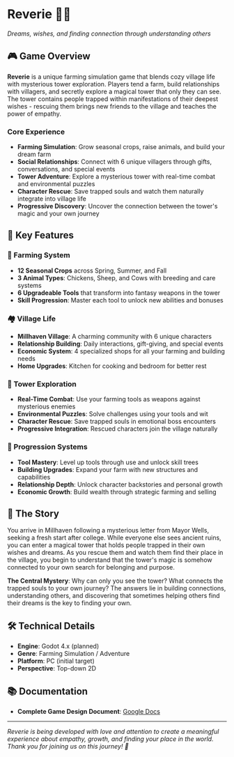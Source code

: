 # Reverie 🌾✨

*Dreams, wishes, and finding connection through understanding others*

## 🎮 Game Overview

**Reverie** is a unique farming simulation game that blends cozy village life with mysterious tower exploration. Players tend a farm, build relationships with villagers, and secretly explore a magical tower that only they can see. The tower contains people trapped within manifestations of their deepest wishes - rescuing them brings new friends to the village and teaches the power of empathy.

### Core Experience
- **Farming Simulation**: Grow seasonal crops, raise animals, and build your dream farm
- **Social Relationships**: Connect with 6 unique villagers through gifts, conversations, and special events
- **Tower Adventure**: Explore a mysterious tower with real-time combat and environmental puzzles
- **Character Rescue**: Save trapped souls and watch them naturally integrate into village life
- **Progressive Discovery**: Uncover the connection between the tower's magic and your own journey

## 🌟 Key Features

### 🌾 Farming System
- **12 Seasonal Crops** across Spring, Summer, and Fall
- **3 Animal Types**: Chickens, Sheep, and Cows with breeding and care systems
- **6 Upgradeable Tools** that transform into fantasy weapons in the tower
- **Skill Progression**: Master each tool to unlock new abilities and bonuses

### 🏘️ Village Life
- **Millhaven Village**: A charming community with 6 unique characters
- **Relationship Building**: Daily interactions, gift-giving, and special events
- **Economic System**: 4 specialized shops for all your farming and building needs
- **Home Upgrades**: Kitchen for cooking and bedroom for better rest

### 🗼 Tower Exploration
- **Real-Time Combat**: Use your farming tools as weapons against mysterious enemies
- **Environmental Puzzles**: Solve challenges using your tools and wit
- **Character Rescue**: Save trapped souls in emotional boss encounters
- **Progressive Integration**: Rescued characters join the village naturally

### 🔧 Progression Systems
- **Tool Mastery**: Level up tools through use and unlock skill trees
- **Building Upgrades**: Expand your farm with new structures and capabilities
- **Relationship Depth**: Unlock character backstories and personal growth
- **Economic Growth**: Build wealth through strategic farming and selling

## 📖 The Story

You arrive in Millhaven following a mysterious letter from Mayor Wells, seeking a fresh start after college. While everyone else sees ancient ruins, you can enter a magical tower that holds people trapped in their own wishes and dreams. As you rescue them and watch them find their place in the village, you begin to understand that the tower's magic is somehow connected to your own search for belonging and purpose.

**The Central Mystery**: Why can only you see the tower? What connects the trapped souls to your own journey? The answers lie in building connections, understanding others, and discovering that sometimes helping others find their dreams is the key to finding your own.

## 🛠️ Technical Details

- **Engine**: Godot 4.x (planned)
- **Genre**: Farming Simulation / Adventure
- **Platform**: PC (initial target)
- **Perspective**: Top-down 2D

## 📚 Documentation

- **Complete Game Design Document**: [Google Docs](https://docs.google.com/document/d/1gw-g0hAUNHeFooHR5G6ZrN-ohyu7ETGLoNPYEd45mwc/edit?usp=sharing)

---

*Reverie is being developed with love and attention to create a meaningful experience about empathy, growth, and finding your place in the world. Thank you for joining us on this journey! 🌟*
